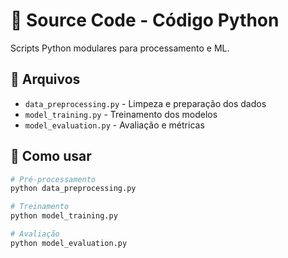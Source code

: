 # 🔧 Source Code - Código Python

Scripts Python modulares para processamento e ML.

## 📄 Arquivos

- `data_preprocessing.py` - Limpeza e preparação dos dados
- `model_training.py` - Treinamento dos modelos
- `model_evaluation.py` - Avaliação e métricas

## 🚀 Como usar

```bash
# Pré-processamento
python data_preprocessing.py

# Treinamento
python model_training.py

# Avaliação
python model_evaluation.py
